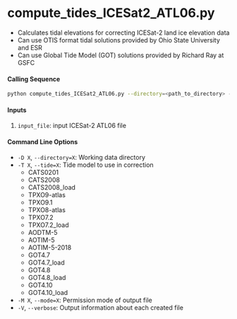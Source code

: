 compute_tides_ICESat2_ATL06.py
==============================

- Calculates tidal elevations for correcting ICESat-2 land ice elevation data
- Can use OTIS format tidal solutions provided by Ohio State University and ESR
- Can use Global Tide Model (GOT) solutions provided by Richard Ray at GSFC

#### Calling Sequence
```bash
python compute_tides_ICESat2_ATL06.py --directory=<path_to_directory> --tide=<model> input_file
```

#### Inputs
 1. `input_file`: input ICESat-2 ATL06 file

#### Command Line Options
 - `-D X`, `--directory=X`: Working data directory
 - `-T X`, `--tide=X`: Tide model to use in correction
     * CATS0201
     * CATS2008
     * CATS2008_load
     * TPXO9-atlas
     * TPXO9.1
     * TPXO8-atlas
     * TPXO7.2
     * TPXO7.2_load
     * AODTM-5
     * AOTIM-5
     * AOTIM-5-2018
     * GOT4.7
     * GOT4.7_load
     * GOT4.8
     * GOT4.8_load
     * GOT4.10
     * GOT4.10_load
 - `-M X`, `--mode=X`: Permission mode of output file
 - `-V`, `--verbose`: Output information about each created file
